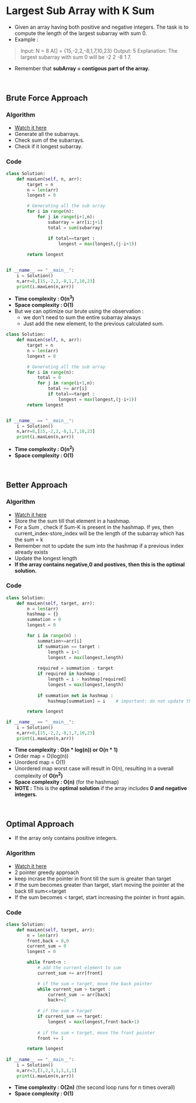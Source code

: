 # Largest Sub Array with K Sum 

- Given an array having both positive and negative integers. The task is to compute the length of the largest subarray with sum 0.
- Example :
> Input:
> N = 8
> A[] = {15,-2,2,-8,1,7,10,23}
> Output: 5
> Explanation: The largest subarray with sum 0 will be -2 2 -8 1 7.
- Remember that **subArray = contigous part of the array.**

<br>

## Brute Force Approach 

### Algorithm 
- [Watch it here](https://youtu.be/frf7qxiN2qU?si=9o4CR7AICMFFhjzd&t=221)
- Generate all the subarrays.
- Check sum of the subarrays.
- Check if it longest subarray.

### Code 

```python
class Solution:
    def maxLen(self, n, arr):
        target = n 
        n = len(arr)
        longest = 0

        # Generating all the sub array
        for i in range(n):
            for j in range(i+1,n):
                subarray = arr[i:j+1]
                total = sum(subarray)

                if total==target :
                    longest = max(longest,(j-i+1)) 
        
        return longest


if __name__ == "__main__":
    i = Solution()
    n,arr=8,[15,-2,2,-8,1,7,10,23]
    print(i.maxLen(n,arr))
```
- **Time complexity : O(n<sup>3</sup>)**
- **Space complexity : O(1)**
- But we can optimize our brute using the observation : 
    - we don't need to sum the entire subarray always
    - Just add the new element, to the previous calculated sum.

```python 
class Solution:
    def maxLen(self, n, arr):
        target = n 
        n = len(arr)
        longest = 0

        # Generating all the sub array
        for i in range(n):
            total = 0
            for j in range(i+1,n):
                total += arr[i]
                if total==target :
                    longest = max(longest,(j-i+1)) 
        return longest


if __name__ == "__main__":
    i = Solution()
    n,arr=8,[15,-2,2,-8,1,7,10,23]
    print(i.maxLen(n,arr))
```
- **Time complexity : O(n<sup>2</sup>)**
- **Space complexity : O(1)**

<br>

## Better Approach 

### Algorithm

- [Watch it here](https://youtu.be/frf7qxiN2qU?si=O94vP8pESnJwjouM&t=652)
-  Store the the sum till that element in a hashmap.
- For a Sum , check if Sum-K is present in the hashmap. If yes, then current_index-store_index will be the length of the subarray which has the sum = k
- Remember not to update the sum into the hashmap if a previous index already exists 
- Update the longest length 
- **If the array contains negative,0 and postives, then this is the optimal solution.**

### Code 

```python
class Solution:
    def maxLen(self, target, arr):
        n = len(arr)
        hashmap = {}
        summation = 0
        longest = 0

        for i in range(n) : 
            summation+=arr[i]
            if summation == target : 
                length = i+1
                longest = max(longest,length)
            
            required = summation - target
            if required in hashmap : 
                length = i - hashmap[required]
                longest = max(longest,length)
            
            if summation not in hashmap : 
                hashmap[summation] = i    # important: do not update the sum for a newer index, as we need the longest, Hence the left most index 

        return longest

if __name__ == "__main__":
    i = Solution()
    n,arr=8,[15,-2,2,-8,1,7,10,23]
    print(i.maxLen(n,arr))
```
- **Time complexity : O(n * log(n)) or O(n * 1)** 
- Order map = O(log(n))
- Unorderd map = O(1) 
- Unordered map worst case will result in O(n), resulting in a overall complexity of **O(n<sup>2</sup>)**
- **Space complexity : O(n)**   (for the hashmap)
- **NOTE :** This is the **optimal solution** if the array includes **0 and negative integers.**

<br>

## Optimal Approach 

- If the array only contains positive integers.

### Algorithm
- [Watch it here](https://youtu.be/frf7qxiN2qU?si=qVMitmjMjAzGrSei&t=1731)
- 2 pointer greedy approach
- keep incrase the pointer in front till the sum is greater than target
- if the sum becomes greater than target, start moving the pointer at the back till sum<=target
- If the sum becomes < target, start increasing the pointer in front again.

### Code 

```python 
class Solution:
    def maxLen(self, target, arr):
        n = len(arr)
        front,back = 0,0
        current_sum = 0
        longest = 0

        while front<n : 
            # add the current element to sum
            current_sum += arr[front]

            # if the sum > target, move the back pointer
            while current_sum > target : 
                current_sum -= arr[back]
                back+=1
            
            # if the sum = target
            if current_sum == target:
                longest = max(longest,front-back+1)
            
            # if the sum < target, move the front pointer
            front += 1

        return longest 
    
if __name__ == "__main__":
    i = Solution()
    n,arr=3,[1,2,3,1,1,1,1]
    print(i.maxLen(n,arr))
```
- **Time complexity : O(2n)** (the second loop runs for n times overall)
- **Space complexity : O(1)**